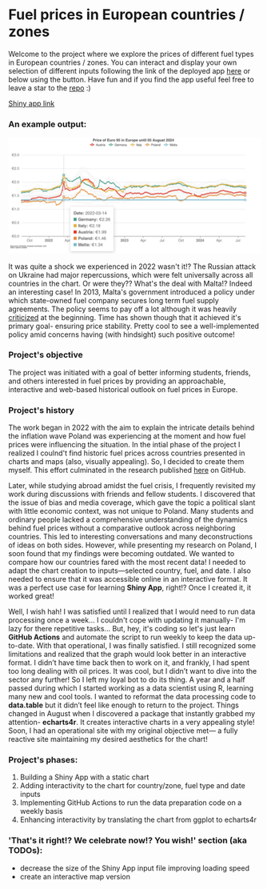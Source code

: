 # Fuel prices in European countries / zones
Welcome to the project where we explore the prices of different fuel types in European countries / zones. You can interact and display your own selection of different inputs following the link of the deployed app [here](https://vosbrucke.shinyapps.io/Fuel_prices_in_europe/) or below using the button. Have fun and if you find the app useful feel free to leave a star to the [repo](https://github.com/Vosbrucke/Fuel_prices_in_europe) :)

<a href="https://vosbrucke.shinyapps.io/Fuel_prices_in_europe/" class="custom-button">Shiny app link</a>

### An example output:
![app](https://raw.githubusercontent.com/Vosbrucke/Fuel_prices_in_europe/main/Price%20of%20Euro%2095%20in%20Europe%20until%2005%20August%202024.jpeg "Fuel prices example")

It was quite a shock we experienced in 2022 wasn't it!? The Russian attack on Ukraine had major repercussions, which were felt universally across all countries in the chart. Or were they?? What's the deal with Malta!? Indeed an interesting case! In 2013, Malta's government introduced a policy under which state-owned fuel company secures long term fuel supply agreements. The policy seems to pay off a lot although it was heavily [criticized](https://timesofmalta.com/article/Fuel-price-stability-a-myth.556585) at the beginning. Time has shown though that it achieved it's primary goal- ensuring price stability. Pretty cool to see a well-implemented policy amid concerns having (with hindsight) such positive outcome!

### Project's objective
The project was initiated with a goal of better informing students, friends, and others interested in fuel prices by providing an approachable, interactive and web-based historical outlook on fuel prices in Europe. 

### Project's history
The work began in 2022 with the aim to explain the intricate details behind the inflation wave Poland was experiencing at the moment and how fuel prices were influencing the situation. In the intial phase of the project I realized I coulnd't find historic fuel prices across countries presented in charts and maps (also, visually appealing). So, I decided to create them myself. This effort culminated in the research published [here](https://github.com/Vosbrucke/Poland_Pb95_prices) on GitHub.

Later, while studying abroad amidst the fuel crisis, I frequently revisited my work during discussions with friends and fellow students. I discovered that the issue of bias and media coverage, which gave the topic a political slant with little economic context, was not unique to Poland. Many students and ordinary people lacked a comprehensive understanding of the dynamics behind fuel prices without a comparative outlook across neighboring countries. This led to interesting conversations and many deconstructions of ideas on both sides. However, while presenting my research on Poland, I soon found that my findings were becoming outdated. We wanted to compare how our countries fared with the most recent data! I needed to adapt the chart creation to inputs—selected country, fuel, and date. I also needed to ensure that it was accessible online in an interactive format. It was a perfect use case for learning **Shiny App**, right!? Once I created it, it worked great!

Well, I wish hah! I was satisfied until I realized that I would need to run data processing once a week... I couldn't cope with updating it manually- I'm lazy for there repetitive tasks... But, hey, it's coding so let's just learn **GitHub Actions** and automate the script to run weekly to keep the data up-to-date. With that operational, I was finally satisfied. I still recognized some limitations and realized that the graph would look better in an interactive format. I didn’t have time back then to work on it, and frankly, I had spent too long dealing with oil prices. It was cool, but I didn’t want to dive into the sector any further! So I left my loyal bot to do its thing. A year and a half passed during which I started working as a data scientist using R, learning many new and cool tools. I wanted to reformat the data processing code to **data.table** but it didn’t feel like enough to return to the project. Things changed in August when I discovered a package that instantly grabbed my attention- **echarts4r**. It creates interactive charts in a very appealing style! Soon, I had an operational site with my original objective met— a fully reactive site maintaining my desired aesthetics for the chart!

### Project's phases:
1. Building a Shiny App with a static chart
2. Adding interactivity to the chart for country/zone, fuel type and date inputs
3. Implementing GitHub Actions to run the data preparation code on a weekly basis
4. Enhancing interactivity by translating the chart from ggplot to echarts4r

### 'That's it right!? We celebrate now!? You wish!' section (aka TODOs):
* decrease the size of the Shiny App input file improving loading speed
* create an interactive map version
